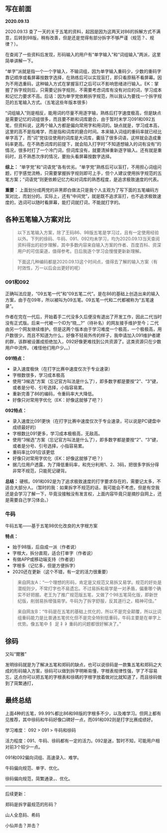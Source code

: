 
## 写在前面

**2020.09.13**

2020.09.13 查了一天的关于五笔的资料，起因是因为这两天对86的拆解方式不满意，后转到98版，稍有改善，但是还是觉得有部分拆字不够严谨（规范？、规律？）。

在查阅了一些资料后发现，形码输入的用户有“单字输入”和“词组输入”两派，这里简单讲解一下。

“单字”派就是指一个一个字输入，不输词组，因为单字输入重码少，少数的重码字靠记顺序或看屏幕按数字选择，在熟练后可以实现盲打，即只看原稿不看屏幕。因为不用选重码，这种输入方式在掌握盲打之后可以不影响思绪进行输入。EK：掌握了拆字规则后，只需要记拆字规则，不需要考虑词库有没有对应的词，学习成本和记忆力要求不高。后话：因为单字党依赖拆字规范，所以我认为要找一个拆字规范的五笔输入方式。（五笔这些年版本很多）

“词组输入”则是相反，能用词的尽量不用逐字输，熟练后打字速度极高，但是缺点是需要记忆的词组很多，而且要不断和词库磨合，由于暂时未学习091和092五笔，但资料说，这两个输入方都是偏向常用字和用词的。缺点就是，学习成本高，这里的高不是指难学，而是指和词库的磨合时间。本来输入词组的重码率就已经比单字高了，而“词”党往往使用的词库是大词库，囊括了很多词语，这样就会造成重码率更高。在不熟悉词库的前提下，就会陷入打字时“不知道想输入的词有没有”的情况，很多时打了一个冷门词，但词库没有，就要清掉重新逐字输入。还有就是重码时，且不熟悉次序的情况，要抬头看屏幕按数字选择。

**综上：** “单字党”和“词语党”各有优劣。“单字党”熟练后可以盲打，不用担心词组问题，打字感觉流畅，只需要掌握拆字规则即可上手，但个人建议使用拆字规范的五笔方案；“词语党”则更依赖记忆力和对词库的熟悉程度，是追求极致速度的代表。

**重要：** 上面划分成两党的非黑即白做法只是我个人主观为了写下面的五笔编码方案对比，而划分的。实际上，还有“中间党”，就是既不追求盲打，也不追求极致速度的，选词可以随时看屏幕，能打词就打词，不能就打字的。

## 各种五笔输入方案对比

> 以下五笔输入方案，除了王码86、98版五笔是学习过，且有一定使用经验以外。下列的徐码、牛码、091、092均未学习，均为2020.09.13当天查阅资料得出的初步理解，其中多数内容来自输入方案的作者、百度百科、资深用户的可信渠道，值得参考。日后我逐个学习会慢慢更新新理解。

> 下面这几种编码都是2020.09.13这个时间点，值得去了解的输入方案（有时效性，万一以后会出更好的呢）

### 091和092

正确叫法应是，“09五笔一代”和“09五笔二代”。是在86的基础上创造出来的输入方案，由于在09年，所以被叫为09五笔。09五笔一代和二代都被称为“五笔速录”。

作者在完在一代后，开始着手二代没多久后便没有退出了开发工作，因此二代当时没有正式版。后来一代被一个ID为“晓__?”（待补名）的网友接手维护至今；二代由另一个网友继续维护。但是这两个版本由于学习难度一个极高，一个极极高，用户数很少。而且不知道为什么，好像不轻易外传的样子，我申请加入091维护者建的群，该群被设置成拒绝加入，092好像更难找到公共资源了。这类资源只在少数用户中流传。（难怪他们用户少。。）

**091特点：** 

* 录入速度极快（在打字比赛中速度仅次于专业速录）
* 字根数很多，学习成本极高
* 使用“3候选”方案（忘记官方叫法是什么了），即多数字都是要按“2”、“3”键，或者是分号、引号选择，小指容易累。
* 重新完善了86的编码，令重码率大大降低。
* 好像只对常用字优化（EK：好像这就够了吧？）

**092特点：** 

* 录入速度比091更快（在打字比赛中速度仅次于专业速录，可以说是PC键盘中成绩最好的）
* 字根数比091更多，学习成本极极高，无敌高。
* 使用“3候选”方案（忘记官方叫法是什么了），即多数字都是要按“2”、“3”键，或者是分号、引号选择，小指容易累。
* 重码率比091应该更低
* 好像只对常用字优化（EK：好像这就够了吧？）
* 据几位用户透露，为了降低重码率，和充分利用1、2、3码，把很多字拆分得非常不规范，只能死记硬背。

**总结：** 硬核。091和092是为了追求极致速度的打字要求存在的，需要记太多，不适合大部分人。（暂时的我：如果拆字不规范的话，我可能会不考虑，但是有空我还是会学习了解一下，毕竟没接触没有发言权，上面内容毕竟只是摘抄自网上，还是需要自己学习体会。）

### 牛码

牛码五笔——基于五笔98优化改良的大字根方案

**特点：** 

* 始于98版，后自成一派（作者说）
* 字根大，拆分直观，适合打单字（作者说）
* 有做APP或移动端支持（作者说）
* 字根多（记忆多，但是方便拆字）
* 2020还在更新（这个不错，有一定的活力很重要）

> 来自网友A：“一个理想的形码，肯定是又规范又易拆又易学。规范的好处是潜规则少，不常打字也不易遗忘。不过易拆和易学是一对矛盾，偏重哪个确实不好把握。老王为了推广规范版五笔，又做了个98五笔简化版，即新世纪版，削弱易拆增强易学。牛码为了拆字舒服，反其道行之，精神可佳。”


> 来自网友B：“牛码是在五笔的基础上优化的，所以不是完全颠覆，所以比词组重码能力是比普通五笔优化但不是完全特别低重码，牛码主要是在单字上优势。像五笔中 犭 足 礻衤重码的问题都很好解决了。”

## 徐码

又叫“爾雅”

发明徐码就是为了解决五笔和郑码的缺点，也可以说徐码是一款集五笔和郑码之大成的形码输入方案，徐码可以做到拆字明晰易懂，字根表规律性强，学了不容易 忘，这点你可以把五笔的字根表和徐碼的字根字放着做对比就知道了，而且徐码做到了简繁通打，


## 最终总结

上面4种的五笔，99.99%都比86和98版的字根多不少，以及难学习。但网上都有见推荐，其中徐码和牛码好像口碑好一点，而091和092则是打字比赛成绩好。

学习难度： 092 > 091 > 牛码和徐码

活力程度：091、牛码、徐码都有一定的活力。092是迷，暂时不知，可能用户相对前3个较少一点。

091和092偏向词组、高速录入、难学。

牛码偏向规范、单字、优化。

徐码偏向规范，简繁通录，、优化。

--------------------------------------------------------------------------------------------------------

后续更新：

郑码是拆字最规范的形码？

山人全息码、希码

小仙并击？并击？
